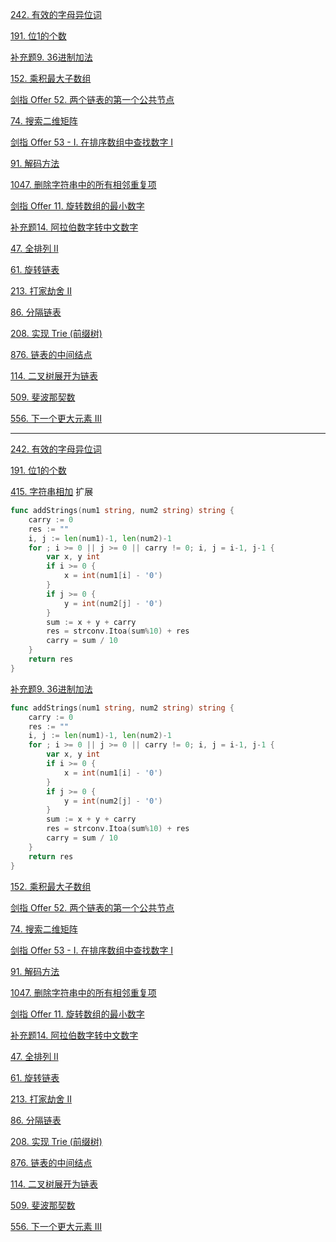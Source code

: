 
[242. 有效的字母异位词](https://leetcode-cn.com/problems/valid-anagram/)

[191. 位1的个数](https://leetcode-cn.com/problems/number-of-1-bits/)

[补充题9. 36进制加法](https://mp.weixin.qq.com/s/bgD1Q5lc92mX7RNS1L65qA)

[152. 乘积最大子数组](https://leetcode-cn.com/problems/maximum-product-subarray/)

[剑指 Offer 52. 两个链表的第一个公共节点](https://leetcode-cn.com/problems/liang-ge-lian-biao-de-di-yi-ge-gong-gong-jie-dian-lcof/)

[74. 搜索二维矩阵](https://leetcode-cn.com/problems/search-a-2d-matrix/)

[剑指 Offer 53 - I. 在排序数组中查找数字 I](https://leetcode-cn.com/problems/zai-pai-xu-shu-zu-zhong-cha-zhao-shu-zi-lcof/)

[91. 解码方法](https://leetcode-cn.com/problems/decode-ways/)

[1047. 删除字符串中的所有相邻重复项](https://leetcode-cn.com/problems/remove-all-adjacent-duplicates-in-string/)

[剑指 Offer 11. 旋转数组的最小数字](https://leetcode-cn.com/problems/xuan-zhuan-shu-zu-de-zui-xiao-shu-zi-lcof/)

[补充题14. 阿拉伯数字转中文数字]()

[47. 全排列 II](https://leetcode-cn.com/problems/permutations-ii/)

[61. 旋转链表](https://leetcode-cn.com/problems/rotate-list/)

[213. 打家劫舍 II](https://leetcode-cn.com/problems/house-robber-ii/)

[86. 分隔链表](https://leetcode-cn.com/problems/partition-list/)

[208. 实现 Trie (前缀树)](https://leetcode-cn.com/problems/implement-trie-prefix-tree/)

[876. 链表的中间结点](https://leetcode-cn.com/problems/middle-of-the-linked-list/)

[114. 二叉树展开为链表](https://leetcode-cn.com/problems/flatten-binary-tree-to-linked-list/)

[509. 斐波那契数](https://leetcode-cn.com/problems/fibonacci-number/)

[556. 下一个更大元素 III](https://leetcode-cn.com/problems/next-greater-element-iii/)



------


[242. 有效的字母异位词](https://leetcode-cn.com/problems/valid-anagram/)

[191. 位1的个数](https://leetcode-cn.com/problems/number-of-1-bits/)


[415. 字符串相加](https://leetcode-cn.com/problems/add-strings/) 扩展

``` go
func addStrings(num1 string, num2 string) string {
	carry := 0
	res := ""
	i, j := len(num1)-1, len(num2)-1
	for ; i >= 0 || j >= 0 || carry != 0; i, j = i-1, j-1 {
		var x, y int
		if i >= 0 {
			x = int(num1[i] - '0')
		}
		if j >= 0 {
			y = int(num2[j] - '0')
		}
		sum := x + y + carry
		res = strconv.Itoa(sum%10) + res
		carry = sum / 10
	}
	return res
}
```

[补充题9. 36进制加法](https://mp.weixin.qq.com/s/bgD1Q5lc92mX7RNS1L65qA)

``` go
func addStrings(num1 string, num2 string) string {
	carry := 0
	res := ""
	i, j := len(num1)-1, len(num2)-1
	for ; i >= 0 || j >= 0 || carry != 0; i, j = i-1, j-1 {
		var x, y int
		if i >= 0 {
			x = int(num1[i] - '0')
		}
		if j >= 0 {
			y = int(num2[j] - '0')
		}
		sum := x + y + carry
		res = strconv.Itoa(sum%10) + res
		carry = sum / 10
	}
	return res
}
```


[152. 乘积最大子数组](https://leetcode-cn.com/problems/maximum-product-subarray/)

[剑指 Offer 52. 两个链表的第一个公共节点](https://leetcode-cn.com/problems/liang-ge-lian-biao-de-di-yi-ge-gong-gong-jie-dian-lcof/)

[74. 搜索二维矩阵](https://leetcode-cn.com/problems/search-a-2d-matrix/)

[剑指 Offer 53 - I. 在排序数组中查找数字 I](https://leetcode-cn.com/problems/zai-pai-xu-shu-zu-zhong-cha-zhao-shu-zi-lcof/)

[91. 解码方法](https://leetcode-cn.com/problems/decode-ways/)

[1047. 删除字符串中的所有相邻重复项](https://leetcode-cn.com/problems/remove-all-adjacent-duplicates-in-string/)

[剑指 Offer 11. 旋转数组的最小数字](https://leetcode-cn.com/problems/xuan-zhuan-shu-zu-de-zui-xiao-shu-zi-lcof/)

[补充题14. 阿拉伯数字转中文数字]()

[47. 全排列 II](https://leetcode-cn.com/problems/permutations-ii/)

[61. 旋转链表](https://leetcode-cn.com/problems/rotate-list/)

[213. 打家劫舍 II](https://leetcode-cn.com/problems/house-robber-ii/)

[86. 分隔链表](https://leetcode-cn.com/problems/partition-list/)

[208. 实现 Trie (前缀树)](https://leetcode-cn.com/problems/implement-trie-prefix-tree/)

[876. 链表的中间结点](https://leetcode-cn.com/problems/middle-of-the-linked-list/)

[114. 二叉树展开为链表](https://leetcode-cn.com/problems/flatten-binary-tree-to-linked-list/)

[509. 斐波那契数](https://leetcode-cn.com/problems/fibonacci-number/)

[556. 下一个更大元素 III](https://leetcode-cn.com/problems/next-greater-element-iii/)



